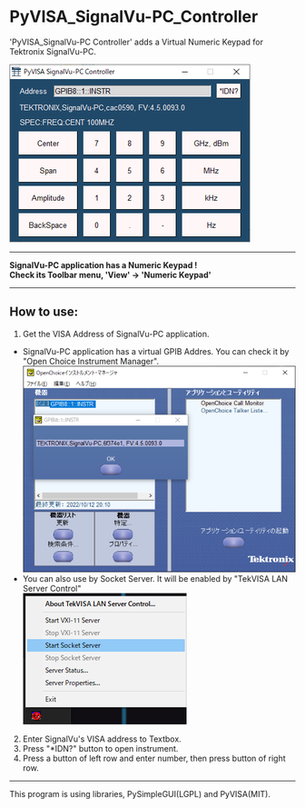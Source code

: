 # PyVISA_SignalVu-PC_Controller

'PyVISA_SignalVu-PC Controller' adds a Virtual Numeric Keypad for Tektronix SignalVu-PC.

![](https://github.com/7m4mon/PyVISA_SignalVu-PC_Controller/blob/main/PyVISA_SignalVu-PC_Controller_sc.png)  

---

**SignalVu-PC application has a Numeric Keypad !**  
**Check its Toolbar menu, 'View' -> 'Numeric Keypad'**

---

## How to use:
1. Get the VISA Address of SignalVu-PC application.  
- SignalVu-PC application has a virtual GPIB Addres.
You can check it by "Open Choice Instrument Manager".  
![](https://github.com/7m4mon/PyVISA_SignalVu-PC_Controller/blob/main/signalvu-address.png)  
- You can also use by Socket Server.
It will be enabled by "TekVISA LAN Server Control"  
![](https://github.com/7m4mon/PyVISA_SignalVu-PC_Controller/blob/main/start_socketserver.png)  
2. Enter SignalVu's VISA address to Textbox.
3. Press "*IDN?" button to open instrument.
4. Press a button of left row and enter number, then press button of right row.

---

This program is using libraries, PySimpleGUI(LGPL) and PyVISA(MIT).
